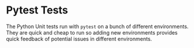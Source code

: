 # Pytest Tests

The Python Unit tests run with `pytest` on a bunch of different environments.
They are quick and cheap to run so adding new environments provides quick
feedback of potential issues in different environments.
